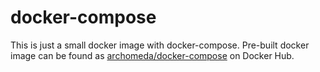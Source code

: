 # docker-compose

This is just a small docker image with docker-compose.
Pre-built docker image can be found as [archomeda/docker-compose](https://hub.docker.com/r/archomeda/docker-compose) on Docker Hub.
